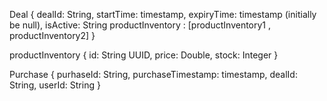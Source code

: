 Deal {
 dealId: String,
 startTime: timestamp,
 expiryTime: timestamp (initially be null),
 isActive: String
 productInventory : [productInventory1 , productInventory2]
}

productInventory {
 id: String UUID,
 price: Double,
 stock: Integer
}

Purchase {
 purhaseId: String,
 purchaseTimestamp: timestamp,
 dealId: String,
 userId: String
}